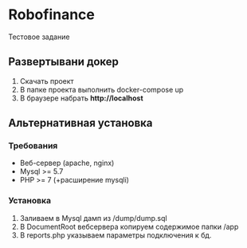 # Robofinance
Тестовое задание

## Развертывани докер
1. Скачать проект
2. В папке проекта выполнить docker-compose up
3. В браузере набрать __http://localhost__

## Альтернативная установка
### Требования
* Веб-сервер (apache, nginx)
* Mysql >= 5.7
* PHP >= 7 (+расширение mysqli)

### Установка
1. Заливаем в Mysql дамп из /dump/dump.sql
2. В DocumentRoot вебсервера копируем содержимое папки /app
3. В reports.php указываем параметры подключения к бд.




